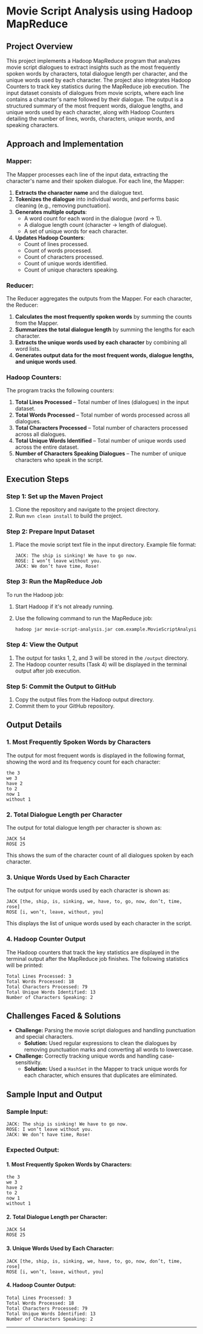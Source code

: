 

# Movie Script Analysis using Hadoop MapReduce

## Project Overview
This project implements a Hadoop MapReduce program that analyzes movie script dialogues to extract insights such as the most frequently spoken words by characters, total dialogue length per character, and the unique words used by each character. The project also integrates Hadoop Counters to track key statistics during the MapReduce job execution. The input dataset consists of dialogues from movie scripts, where each line contains a character's name followed by their dialogue. The output is a structured summary of the most frequent words, dialogue lengths, and unique words used by each character, along with Hadoop Counters detailing the number of lines, words, characters, unique words, and speaking characters.

## Approach and Implementation

### Mapper:
The Mapper processes each line of the input data, extracting the character's name and their spoken dialogue. For each line, the Mapper:
1. **Extracts the character name** and the dialogue text.
2. **Tokenizes the dialogue** into individual words, and performs basic cleaning (e.g., removing punctuation).
3. **Generates multiple outputs**:
   - A word count for each word in the dialogue (word -> 1).
   - A dialogue length count (character -> length of dialogue).
   - A set of unique words for each character.
4. **Updates Hadoop Counters**:
   - Count of lines processed.
   - Count of words processed.
   - Count of characters processed.
   - Count of unique words identified.
   - Count of unique characters speaking.

### Reducer:
The Reducer aggregates the outputs from the Mapper. For each character, the Reducer:
1. **Calculates the most frequently spoken words** by summing the counts from the Mapper.
2. **Summarizes the total dialogue length** by summing the lengths for each character.
3. **Extracts the unique words used by each character** by combining all word lists.
4. **Generates output data for the most frequent words, dialogue lengths, and unique words used**.

### Hadoop Counters:
The program tracks the following counters:
1. **Total Lines Processed** – Total number of lines (dialogues) in the input dataset.
2. **Total Words Processed** – Total number of words processed across all dialogues.
3. **Total Characters Processed** – Total number of characters processed across all dialogues.
4. **Total Unique Words Identified** – Total number of unique words used across the entire dataset.
5. **Number of Characters Speaking Dialogues** – The number of unique characters who speak in the script.

## Execution Steps

### Step 1: Set up the Maven Project
1. Clone the repository and navigate to the project directory.
2. Run `mvn clean install` to build the project.

### Step 2: Prepare Input Dataset
1. Place the movie script text file in the input directory. Example file format:
   ```
   JACK: The ship is sinking! We have to go now.
   ROSE: I won’t leave without you.
   JACK: We don’t have time, Rose!
   ```

### Step 3: Run the MapReduce Job
To run the Hadoop job:
1. Start Hadoop if it's not already running.
2. Use the following command to run the MapReduce job:

   ```bash
   hadoop jar movie-script-analysis.jar com.example.MovieScriptAnalysis /input/dataset /output
   ```

### Step 4: View the Output
1. The output for tasks 1, 2, and 3 will be stored in the `/output` directory.
2. The Hadoop counter results (Task 4) will be displayed in the terminal output after job execution.

### Step 5: Commit the Output to GitHub
1. Copy the output files from the Hadoop output directory.
2. Commit them to your GitHub repository.

## Output Details

### 1. Most Frequently Spoken Words by Characters
The output for most frequent words is displayed in the following format, showing the word and its frequency count for each character:
```
the 3
we 3
have 2
to 2
now 1
without 1
```

### 2. Total Dialogue Length per Character
The output for total dialogue length per character is shown as:
```
JACK 54
ROSE 25
```
This shows the sum of the character count of all dialogues spoken by each character.

### 3. Unique Words Used by Each Character
The output for unique words used by each character is shown as:
```
JACK [the, ship, is, sinking, we, have, to, go, now, don’t, time, rose]
ROSE [i, won’t, leave, without, you]
```
This displays the list of unique words used by each character in the script.

### 4. Hadoop Counter Output
The Hadoop counters that track the key statistics are displayed in the terminal output after the MapReduce job finishes. The following statistics will be printed:

```
Total Lines Processed: 3
Total Words Processed: 18
Total Characters Processed: 79
Total Unique Words Identified: 13
Number of Characters Speaking: 2
```

## Challenges Faced & Solutions
- **Challenge:** Parsing the movie script dialogues and handling punctuation and special characters.
  - **Solution:** Used regular expressions to clean the dialogues by removing punctuation marks and converting all words to lowercase.
- **Challenge:** Correctly tracking unique words and handling case-sensitivity.
  - **Solution:** Used a `HashSet` in the Mapper to track unique words for each character, which ensures that duplicates are eliminated.

## Sample Input and Output

### Sample Input:
```
JACK: The ship is sinking! We have to go now.
ROSE: I won’t leave without you.
JACK: We don’t have time, Rose!
```

### Expected Output:

#### 1. Most Frequently Spoken Words by Characters:
```
the 3
we 3
have 2
to 2
now 1
without 1
```

#### 2. Total Dialogue Length per Character:
```
JACK 54
ROSE 25
```

#### 3. Unique Words Used by Each Character:
```
JACK [the, ship, is, sinking, we, have, to, go, now, don’t, time, rose]
ROSE [i, won’t, leave, without, you]
```

#### 4. Hadoop Counter Output:
```
Total Lines Processed: 3
Total Words Processed: 18
Total Characters Processed: 79
Total Unique Words Identified: 13
Number of Characters Speaking: 2
```

---



